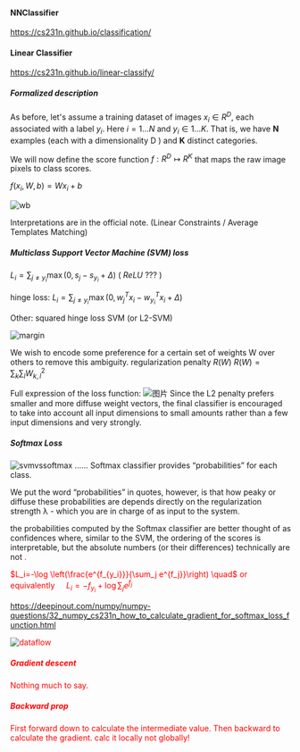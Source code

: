 #### NNClassifier
https://cs231n.github.io/classification/
#### Linear Classifier
https://cs231n.github.io/linear-classify/
##### Formalized description
As before, let's assume a training dataset of images $x_i \in R^D$, each associated with a label $y_i$. Here $i=1\ldots N$ and $y_i \in1\ldots K$. That is, we have $\mathbf{N}$ examples (each with a dimensionality $\mathrm{D}$ ) and $\mathbf{K}$ distinct categories. 

We will now define the score function $f: R^D \mapsto R^K$ that maps the raw image pixels to class scores.

$f\left(x_i, W, b\right)=W x_i+b$

![wb](https://github.com/Jackcuii/CNN-but-not-CNN/assets/113412207/e52cb7b5-5be4-407f-b70c-1031a2716497)

Interpretations are in the official note.
(Linear Constraints / Average Templates Matching)
##### Multiclass Support Vector Machine (SVM) loss
$L_i=\sum_{j \neq y_i} \max \left(0, s_j-s_{y_i}+\Delta\right)$
( $ReLU$ ??? )

hinge loss: $L_i=\sum_{j \neq y_i} \max \left(0, w_j^T x_i-w_{y_i}^T x_i+\Delta\right)$

Other: squared hinge loss SVM (or L2-SVM)

![margin](https://github.com/Jackcuii/CNN-but-not-CNN/assets/113412207/102cc798-057d-4d4c-955e-3a146f0d445a)

We wish to encode some preference for a certain set of weights W over others to remove this ambiguity.
regularization penalty $R(W)$
$R(W)=\sum_k \sum_l W_{k, l}^2$

Full expression of the loss function:
![图片](https://github.com/Jackcuii/CNN-but-not-CNN/assets/113412207/74b4e3bd-7312-401c-91dc-605d2d1987f0)
Since the L2 penalty prefers smaller and more diffuse weight vectors, the final classifier is encouraged to take into account all input dimensions to small amounts rather than a few input dimensions and very strongly.
##### Softmax Loss
![svmvssoftmax](https://github.com/Jackcuii/CNN-but-not-CNN/assets/113412207/4790eae7-4b63-45a7-8877-242e2f9102b8)
......
Softmax classifier provides “probabilities” for each class. 

We put the word “probabilities” in quotes, however, is that how peaky or diffuse these probabilities are depends directly on the regularization strength λ - which you are in charge of as input to the system. 

the probabilities computed by the Softmax classifier are better thought of as confidences where, similar to the SVM, the ordering of the scores is interpretable, but </font>the absolute numbers (or their differences) technically are not <font color=Red> .

$L_i=-\log \left(\frac{e^{f_{y_i}}}{\sum_j e^{f_j}}\right) \quad$ or equivalently $\quad L_i=-f_{y_i}+\log \sum_j e^{f_j}$

https://deepinout.com/numpy/numpy-questions/32_numpy_cs231n_how_to_calculate_gradient_for_softmax_loss_function.html

![dataflow](https://github.com/Jackcuii/CNN-but-not-CNN/assets/113412207/79e83ea4-a44b-4ac9-9ad5-7efcba664fba)

##### Gradient descent
Nothing much to say.

##### Backward prop
First forward down to calculate the intermediate value.
Then backward to calculate the gradient.
calc it locally not globally!


